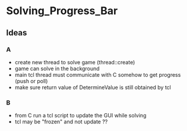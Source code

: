 Solving\_Progress\_Bar
======================

Ideas
-----

### A

-   create new thread to solve game (thread::create)
-   game can solve in the background
-   main tcl thread must communicate with C somehow to get progress (push or poll)
-   make sure return value of DetermineValue is still obtained by tcl

### B

-   from C run a tcl script to update the GUI while solving
-   tcl may be "frozen" and not update ??

